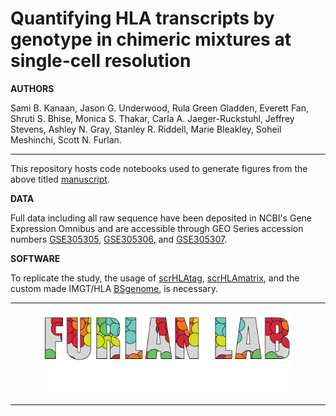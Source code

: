 # Quantifying HLA transcripts by genotype in chimeric mixtures at single-cell resolution

**AUTHORS**

Sami B. Kanaan, Jason G. Underwood, Rula Green Gladden, Everett Fan, Shruti S. Bhise, Monica S. Thakar, Carla A. Jaeger-Ruckstuhl, Jeffrey Stevens, Ashley N. Gray, Stanley R. Riddell, Marie Bleakley, Soheil Meshinchi, Scott N. Furlan.

<hr>

This repository hosts code notebooks used to generate figures from the above titled [manuscript](https://doi.org/10.1101/2025.09.12.675951).

**DATA**

Full data including all raw sequence have been deposited in NCBI's Gene Expression Omnibus and are accessible through GEO Series accession numbers [GSE305305](https://www.ncbi.nlm.nih.gov/geo/query/acc.cgi?acc=GSE305305), [GSE305306](https://www.ncbi.nlm.nih.gov/geo/query/acc.cgi?acc=GSE305306), and [GSE305307](https://www.ncbi.nlm.nih.gov/geo/query/acc.cgi?acc=GSE305307).

**SOFTWARE**

To replicate the study, the usage of [scrHLAtag](https://github.com/furlan-lab/scrHLAtag), [scrHLAmatrix](https://github.com/furlan-lab/scrHLAmatrix), and the custom made IMGT/HLA [BSgenome](https://github.com/furlan-lab/BSgenome.Hsapiens.scrHLAtyping.imgtHLA), is necessary.

<hr>

<p align="center"><img src="furlan_lab_logo.png" alt="" width="400"></a></p>
<hr>
